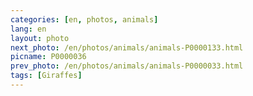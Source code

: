 ```yaml
---
categories: [en, photos, animals]
lang: en
layout: photo
next_photo: /en/photos/animals/animals-P0000133.html
picname: P0000036
prev_photo: /en/photos/animals/animals-P0000033.html
tags: [Giraffes]
---
```

